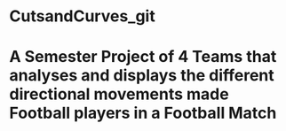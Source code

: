 # CutsandCurves_git
# A Semester Project of 4 Teams that analyses and displays the different directional movements made Football players in a Football Match
